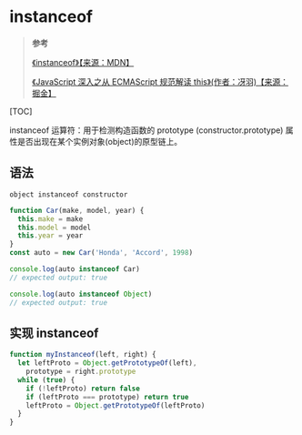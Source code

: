 # instanceof

> **参考**
>
> [《instanceof》【来源：MDN】](https://developer.mozilla.org/zh-CN/docs/Web/JavaScript/Reference/Operators/instanceof)
>
> [《JavaScript 深入之从 ECMAScript 规范解读 this》(作者：冴羽)【来源：掘金】](https://juejin.cn/post/6844903473872371725)

[TOC]

instanceof 运算符：用于检测构造函数的 prototype (constructor.prototype) 属性是否出现在某个实例对象(object)的原型链上。

## 语法

```text
object instanceof constructor
```

```js
function Car(make, model, year) {
  this.make = make
  this.model = model
  this.year = year
}
const auto = new Car('Honda', 'Accord', 1998)

console.log(auto instanceof Car)
// expected output: true

console.log(auto instanceof Object)
// expected output: true
```

## 实现 instanceof

```js
function myInstanceof(left, right) {
  let leftProto = Object.getPrototypeOf(left),
    prototype = right.prototype
  while (true) {
    if (!leftProto) return false
    if (leftProto === prototype) return true
    leftProto = Object.getPrototypeOf(leftProto)
  }
}
```
